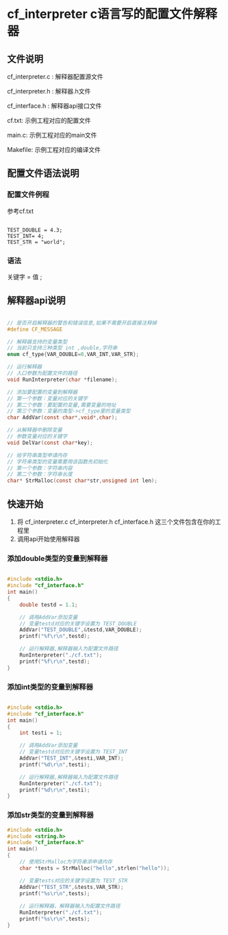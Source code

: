 # cf_interpreter c语言写的配置文件解释器

## 文件说明

cf_interpreter.c : 解释器配置源文件

cf_interpreter.h : 解释器.h文件

cf_interface.h : 解释器api接口文件

cf.txt: 示例工程对应的配置文件

main.c: 示例工程对应的main文件

Makefile: 示例工程对应的编译文件

## 配置文件语法说明

### 配置文件例程

参考cf.txt
```

TEST_DOUBLE = 4.3;
TEST_INT= 4;
TEST_STR = "world";

```

### 语法

关键字 = 值 ;

## 解释器api说明

```c

// 是否开启解释器的警告和错误信息,如果不需要开启直接注释掉
#define CF_MESSAGE

// 解释器支持的变量类型
// 当前只支持三种类型 int ,double,字符串
enum cf_type{VAR_DOUBLE=0,VAR_INT,VAR_STR};

// 运行解释器
// 入口参数为配置文件的路径
void RunInterpreter(char *filename);

// 添加要配置的变量到解释器
// 第一个参数：变量对应的关键字
// 第二个参数：要配置的变量,需要变量的地址
// 第三个参数：变量的类型->cf_type里的变量类型
char AddVar(const char*,void*,char);

// 从解释器中删除变量
// 参数变量对应的关键字
void DelVar(const char*key);

// 给字符串类型申请内存
// 字符串类型的变量需要用该函数先初始化
// 第一个参数：字符串内容
// 第二个参数：字符串长度
char* StrMalloc(const char*str,unsigned int len);


```



## 快速开始

1. 将 cf_interpreter.c cf_interpreter.h cf_interface.h 这三个文件包含在你的工程里
2. 调用api开始使用解释器

### 添加double类型的变量到解释器

```c

#include <stdio.h>
#include "cf_interface.h"
int main()
{
	double testd = 1.1;

	// 调用AddVar添加变量
	// 变量testd对应的关键字设置为 TEST_DOUBLE
	AddVar("TEST_DOUBLE",&testd,VAR_DOUBLE);
	printf("%f\r\n",testd);

	// 运行解释器,解释器输入为配置文件路径
	RunInterpreter("./cf.txt");
	printf("%f\r\n",testd);
}

```

### 添加int类型的变量到解释器

```c

#include <stdio.h>
#include "cf_interface.h"
int main()
{
	int testi = 1;

	// 调用AddVar添加变量
	// 变量testd对应的关键字设置为 TEST_INT
	AddVar("TEST_INT",&testi,VAR_INT);
	printf("%d\r\n",testi);

	// 运行解释器,解释器输入为配置文件路径
	RunInterpreter("./cf.txt");
	printf("%d\r\n",testi);
}

```
### 添加str类型的变量到解释器

```c
#include <stdio.h>
#include <string.h>
#include "cf_interface.h"
int main()
{
	// 使用StrMalloc为字符串添申请内存
	char *tests = StrMalloc("hello",strlen("hello"));

	// 变量tests对应的关键字设置为 TEST_STR
	AddVar("TEST_STR",&tests,VAR_STR);
	printf("%s\r\n",tests);
	
	// 运行解释器，解释器输入为配置文件路径
	RunInterpreter("./cf.txt");
	printf("%s\r\n",tests);
}

```
























